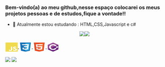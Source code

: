 ### Bem-vindo(a) ao meu github,nesse espaço colocarei os meus projetos pessoas e de estudos,fique a vontade!! 


- 🌱 Atualmente estou estudando : HTML,CSS,Javascript e c#


<div align="center">
  <a href="https://github.com/Andersson-Sandoval">
  <img height="180em" src="https://github-readme-stats.vercel.app/api?username=Andersson-Sandoval&show_icons=true&theme=dracula&include_all_commits=true&count_private=true"/><img height="180em" src="https://github-readme-stats.vercel.app/api/top-langs/?username=Andersson-Sandoval&layout=compact&langs_count=7&theme=dracula"/>
</div>
  
  
  <div style="display: inline_block"><br>
  <img align="center" alt="logo-Js" height="30" width="40" src="https://raw.githubusercontent.com/devicons/devicon/master/icons/javascript/javascript-plain.svg"> 
    
  <img align="center" alt="logo-CSS" height="30" width="40" src="https://raw.githubusercontent.com/devicons/devicon/master/icons/css3/css3-original.svg">
    
  <img align="center" alt="logo-HTML" height="30" width="40" src="https://raw.githubusercontent.com/devicons/devicon/master/icons/html5/html5-original.svg">
  
   <img align="center" alt="logo-Csharp" height="30" width="40" src="https://raw.githubusercontent.com/devicons/devicon/master/icons/csharp/csharp-original.svg">
    
  </div >
  
<div style="display: inline_block" > <br> 
 <a href="https://www.linkedin.com/in/andersson-sandoval-67ba1b10a" target="_blank"><img src="https://img.shields.io/badge/-LinkedIn-%230077B5?style=for-the-badge&logo=linkedin&logoColor=white" target="_blank"></a> <a href="https://www.instagram.com/andersson_sval" target="_blank"><img src="https://img.shields.io/badge/-Instagram-%23E4405F?style=for-the-badge&logo=instagram&logoColor=white" target="_blank"></a>
  
  
  
  
  </div>
